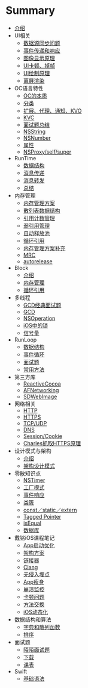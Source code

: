 # Summary
* [介绍](README.md)
* UI相关
    * [数据源同步问题](Chapter1/c1.md)
    * [事件传递和响应](Chapter1/c2.md)
    * [图像显示原理](Chapter1/c3.md)
    * [UI卡顿、掉帧](Chapter1/c4.md)
    * [UI绘制原理](Chapter1/c5.md)
    * [离屏渲染](Chapter1/c6.md)
* OC语言特性
    * [OC的本质](Chapter2/c1.md)
    * [分类](Chapter2/c2.md)
    * [扩展、代理、通知、KVO](Chapter2/c3.md)
    * [KVC](Chapter2/c4.md)
    * [面试题总结](Chapter2/c5.md)
    * [NSString](Chapter2/c6.md)
    * [NSNumber](Chapter2/c7.md)
    * [属性](Chapter2/c8.md)
    * [NSProxy/self/super](Chapter2/c9.md)
* RunTime
    * [数据结构](Chapter3/c1.md)
    * [消息传递](Chapter3/c2.md)
    * [消息转发](Chapter3/c3.md)
    * [总结](Chapter3/c4.md)
* 内存管理
    * [内存管理方案](Chapter4/c1.md)
    * [散列表数据结构](Chapter4/c2.md)
    * [引用计数管理](Chapter4/c3.md)
    * [弱引用管理](Chapter4/c4.md)
    * [自动释放池](Chapter4/c5.md)
    * [循环引用](Chapter4/c6.md)
    * [内存管理方案补充](Chapter4/c7.md)
    * [MRC](Chapter4/c8.md)
    * [autorelease](Chapter4/c9.md)
* Block
    * [介绍](Chapter5/c1.md)
    * [内存管理](Chapter5/c2.md)
    * [循环引用](Chapter5/c3.md)
* 多线程
    * [GCD经典面试题](Chapter6/c1.md)
    * [GCD](Chapter6/c2.md)
    * [NSOperation](Chapter6/c3.md)
    * [iOS中的锁](Chapter6/c4.md)
    * [信号量](Chapter6/c5.md)
* RunLoop
    * [数据结构](Chapter7/c1.md)
    * [事件循环](Chapter7/c2.md)
    * [面试题](Chapter7/c3.md)
    * [常用方法](Chapter7/c4.md)
* 第三方库
    * [ReactiveCocoa](Chapter8/c1.md)
    * [AFNetworking](Chapter8/c2.md)
    * [SDWebImage](Chapter8/c3.md)
* 网络相关
    * [HTTP](Chapter9/c1.md)
    * [HTTPS](Chapter9/c2.md)
    * [TCP/UDP](Chapter9/c3.md)
    * [DNS](Chapter9/c4.md)
    * [Session/Cookie](Chapter9/c5.md)
    * [Charles抓取HTTPS原理](Chapter9/c6.md)
* 设计模式与架构
    * [介绍](Chapter10/c1.md)
    * [架构设计模式](Chapter10/c2.md)
* 零散知识点
    * [NSTimer](Chapter11/c1.md)
    * [工厂模式](Chapter11/c2.md)
    * [事件响应](Chapter11/c3.md)
    * [类簇](Chapter11/c4.md)
    * [const／static／extern](Chapter11/c5.md)
    * [Tagged Pointer](Chapter11/c6.md)
    * [isEqual](Chapter11/c7.md)
    * [数据库](Chapter11/c8.md)
* 戴铭iOS课程笔记
    * [App启动优化](Chapter12/c1.md)
    * [架构方案](Chapter12/c2.md)
    * [链接器](Chapter12/c3.md)
    * [Clang](Chapter12/c4.md)
    * [无侵入埋点](Chapter12/c5.md)
    * [App瘦身](Chapter12/c6.md)
    * [崩溃监控](Chapter12/c7.md)
    * [卡顿问题](Chapter12/c8.md)
    * [方法交换](Chapter12/c9.md)
    * [iOS动态化](Chapter12/c10.md)
* 数据结构和算法
    * [字典和散列函数](Chapter13/c1.md)
    * [排序](Chapter13/c2.md)
* 面试题
    * [陌陌面试题](Chapter14/c1.md)
    * [下载](Chapter14/c2.md)
    * [课表](Chapter14/c3.md)
* Swift
    * [基础语法](Chapter15/c1.md)